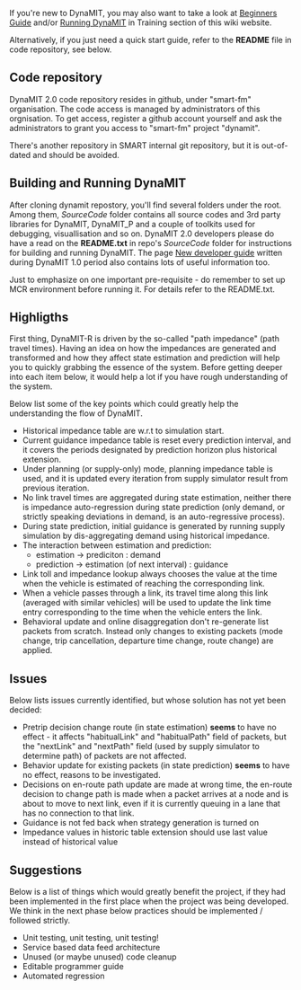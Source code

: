 If you're new to DynaMIT, you may also want to take a look at [Beginners
Guide](Beginners_Guide "wikilink") and/or [Running
DynaMIT](Running_DynaMIT "wikilink") in Training section of this wiki
website.

Alternatively, if you just need a quick start guide, refer to the
**README** file in code repository, see below.

## Code repository

DynaMIT 2.0 code repository resides in github, under "smart-fm"
organisation. The code access is managed by administrators of this
orgnisation. To get access, register a github account yourself and ask
the administrators to grant you access to "smart-fm" project "dynamit".

There's another repository in SMART internal git repository, but it is
out-of-dated and should be avoided.

## Building and Running DynaMIT

After cloning dynamit repostory, you'll find several folders under the
root. Among them, *SourceCode* folder contains all source codes and 3rd
party libraries for DynaMIT, DynaMIT_P and a couple of toolkits used
for debugging, visuallisation and so on. DynaMIT 2.0 developers please
do have a read on the **README.txt** in repo's *SourceCode* folder for
instructions for building and running DynaMIT. The page [New developer
guide](Tutorial "wikilink") written during DynaMIT 1.0 period also
contains lots of useful information too.

Just to emphasize on one important pre-requisite - do remember to set up
MCR environment before running it. For details refer to the README.txt.

## Highligths

First thing, DynaMIT-R is driven by the so-called "path impedance" (path
travel times). Having an idea on how the impedances are generated and
transformed and how they affect state estimation and prediction will
help you to quickly grabbing the essence of the system. Before getting
deeper into each item below, it would help a lot if you have rough
understanding of the system.

Below list some of the key points which could greatly help the
understanding the flow of DynaMIT.

  - Historical impedance table are w.r.t to simulation start.
  - Current guidance impedance table is reset every prediction interval,
    and it covers the periods designated by prediction horizon plus
    historical extension.
  - Under planning (or supply-only) mode, planning impedance table is
    used, and it is updated every iteration from supply simulator result
    from previous iteration.
  - No link travel times are aggregated during state estimation, neither
    there is impedance auto-regression during state prediction (only
    demand, or strictly speaking deviations in demand, is an
    auto-regressive process).
  - During state prediction, initial guidance is generated by running
    supply simulation by dis-aggregating demand using historical
    impedance.
  - The interaction between estimation and prediction:
      - estimation -\> prediciton : demand
      - prediction -\> estimation (of next interval) : guidance
  - Link toll and impedance lookup always chooses the value at the time
    when the vehicle is estimated of reaching the corresponding link.
  - When a vehicle passes through a link, its travel time along this
    link (averaged with similar vehicles) will be used to update the
    link time entry corresponding to the time when the vehicle enters
    the link.
  - Behavioral update and online disaggregation don't re-generate list
    packets from scratch. Instead only changes to existing packets (mode
    change, trip cancellation, departure time change, route change) are
    applied.

## Issues

Below lists issues currently identified, but whose solution has not yet
been decided:

  - Pretrip decision change route (in state estimation) **seems** to
    have no effect - it affects "habitualLink" and "habitualPath" field
    of packets, but the "nextLink" and "nextPath" field (used by supply
    simulator to determine path) of packets are not affected.
  - Behavior update for existing packets (in state prediction) **seems**
    to have no effect, reasons to be investigated.
  - Decisions on en-route path update are made at wrong time, the
    en-route decision to change path is made when a packet arrives at a
    node and is about to move to next link, even if it is currently
    queuing in a lane that has no connection to that link.
  - Guidance is not fed back when strategy generation is turned on
  - Impedance values in historic table extension should use last value
    instead of historical value

## Suggestions

Below is a list of things which would greatly benefit the project, if
they had been implemented in the first place when the project was being
developed. We think in the next phase below practices should be
implemented / followed strictly.

  - Unit testing, unit testing, unit testing\!
  - Service based data feed architecture
  - Unused (or maybe unused) code cleanup
  - Editable programmer guide
  - Automated regression